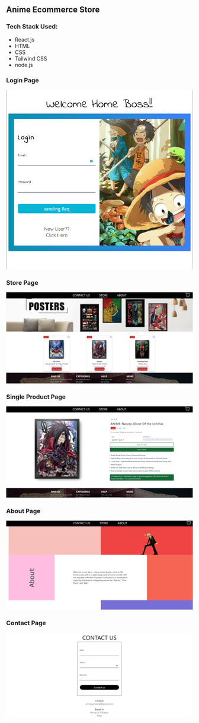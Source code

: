 ## Anime Ecommerce Store


### Tech Stack Used:

- React.js
- HTML
- CSS
- Tailwind CSS
- node.js

### Login Page
![Login](./images/login.png)

### Store Page
![Store](./images/store.png)

### Single Product Page 
![Product](./images/product.png)

### About Page
![About](./images/about.png)

### Contact Page
![Contact](./images/contact.png)

